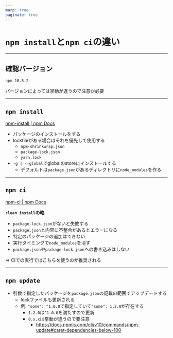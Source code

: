 ```yaml
---
marp: true
paginate: true
---
```


<!-- _class: title -->

# `npm install`と`npm ci`の違い

---

## 確認バージョン

`npm 10.5.2`

バージョンによっては挙動が違うので注意が必要

---

## `npm install`

[npm-install | npm Docs](https://docs.npmjs.com/cli/v10/commands/npm-install)


- パッケージのインストールをする
- lockfileがある場合はそれを優先して使用する
  - `npm-shrinkwrap.json`
  - `package-lock.json`
  - `yarn.lock`
- `-g | --global`でglobalのstoreにインストールする
  - デフォルトは`package.json`があるディレクトリに`node_modules`を作る

---

## `npm ci`

[npm-ci | npm Docs](https://docs.npmjs.com/cli/v10/commands/npm-ci)

**`clean install`の略**

- `package-lock.json`がないと失敗する
- `package.json`と内容に不整合があるとエラーになる
- 特定のパッケージの追加はできない
- 実行タイミングで`node_modules`を消す
- `package.json`や`package-lock.json`への書き込みはしない

=> CIでの実行ではこちらを使うのが推奨される

---

## `npm update`

- 引数で指定したパッケージを`package.json`の記載の範囲でアップデートする
  - lockファイルも更新される
  - 例: `"some": ^1.0.0`で指定していて`"some": 1.2.0`が存在する
    - `1.2.0`は`^1.0.0`を満たすので更新
    - `0.x.x`は挙動が違うので要注意
      - https://docs.npmjs.com/cli/v10/commands/npm-update#caret-dependencies-below-100
